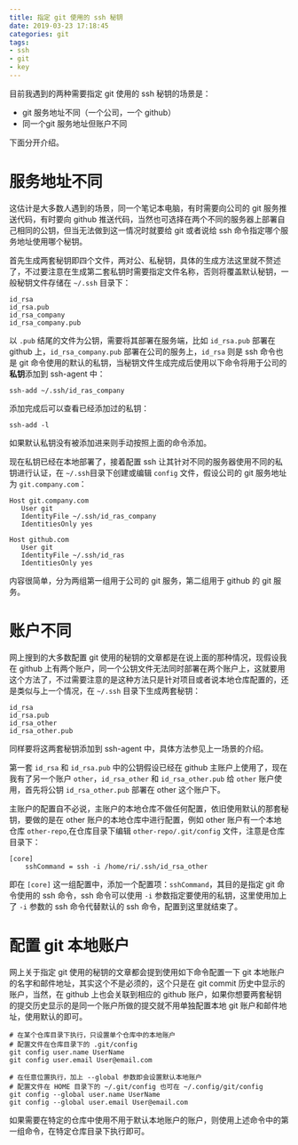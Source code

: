```yaml
---
title: 指定 git 使用的 ssh 秘钥
date: 2019-03-23 17:18:45
categories: git
tags:
- ssh
- git
- key
---
```


目前我遇到的两种需要指定 git 使用的 ssh 秘钥的场景是：

- git 服务地址不同（一个公司，一个 github）
- 同一个git 服务地址但账户不同

下面分开介绍。

# 服务地址不同

这估计是大多数人遇到的场景，同一个笔记本电脑，有时需要向公司的 git 服务推送代码，有时要向 github 推送代码，当然也可选择在两个不同的服务器上部署自己相同的公钥，但当无法做到这一情况时就要给 git 或者说给 ssh 命令指定哪个服务地址使用哪个秘钥。

首先生成两套秘钥即四个文件，两对公、私秘钥，具体的生成方法这里就不赘述了，不过要注意在生成第二套私钥时需要指定文件名称，否则将覆盖默认秘钥，一般秘钥文件存储在 `~/.ssh` 目录下：

```
id_rsa
id_rsa.pub
id_rsa_company
id_rsa_company.pub
```

以 `.pub` 结尾的文件为公钥，需要将其部署在服务端，比如 `id_rsa.pub` 部署在 github 上，`id_rsa_company.pub` 部署在公司的服务上，`id_rsa` 则是 ssh 命令也是 git 命令使用的默认的私钥，当秘钥文件生成完成后使用以下命令将用于公司的**私钥**添加到 ssh-agent 中：

``` shell
ssh-add ~/.ssh/id_ras_company
```

添加完成后可以查看已经添加过的私钥：

``` shell
ssh-add -l
```

如果默认私钥没有被添加进来则手动按照上面的命令添加。

现在私钥已经在本地部署了，接着配置 ssh 让其针对不同的服务器使用不同的私钥进行认证，在 `~/.ssh`目录下创建或编辑 `config` 文件，假设公司的 git 服务地址为 `git.company.com`：

```
Host git.company.com
   User git
   IdentityFile ~/.ssh/id_ras_company
   IdentitiesOnly yes

Host github.com
   User git
   IdentityFile ~/.ssh/id_ras
   IdentitiesOnly yes
```

内容很简单，分为两组第一组用于公司的 git 服务，第二组用于 github 的 git 服务。

# 账户不同

网上搜到的大多数配置 git 使用的秘钥的文章都是在说上面的那种情况，现假设我在 github 上有两个账户，同一个公钥文件无法同时部署在两个账户上，这就要用这个方法了，不过需要注意的是这种方法只是针对项目或者说本地仓库配置的，还是类似与上一个情况，在 `~/.ssh` 目录下生成两套秘钥：

```
id_rsa
id_rsa.pub
id_rsa_other
id_rsa_other.pub
```

同样要将这两套秘钥添加到 ssh-agent 中，具体方法参见上一场景的介绍。

第一套 `id_rsa` 和 `id_rsa.pub` 中的公钥假设已经在 github 主账户上使用了，现在我有了另一个账户 `other`，`id_rsa_other` 和 `id_rsa_other.pub` 给 `other` 账户使用，首先将公钥 `id_rsa_other.pub` 部署在 other 这个账户下。

主账户的配置自不必说，主账户的本地仓库不做任何配置，依旧使用默认的那套秘钥，要做的是在 other 账户的本地仓库中进行配置，例如 other 账户有一个本地仓库 `other-repo`,在仓库目录下编辑 `other-repo/.git/config` 文件，注意是仓库目录下：

```
[core]
    sshCommand = ssh -i /home/ri/.ssh/id_rsa_other
```

即在 `[core]` 这一组配置中，添加一个配置项：`sshCommand`，其目的是指定 git 命令使用的 ssh 命令，ssh 命令可以使用 `-i` 参数指定要使用的私钥，这里使用加上了 `-i` 参数的 ssh 命令代替默认的 ssh 命令，配置到这里就结束了。

# 配置 git 本地账户

网上关于指定 git 使用的秘钥的文章都会提到使用如下命令配置一下 git 本地账户的名字和邮件地址，其实这个不是必须的，这个只是在 git commit 历史中显示的账户，当然，在 github 上也会关联到相应的 github 账户，如果你想要两套秘钥的提交历史显示的是同一个账户所做的提交就不用单独配置本地 git 账户和邮件地址，使用默认的即可。

```
# 在某个仓库目录下执行，只设置单个仓库中的本地账户
# 配置文件在仓库目录下的 .git/config
git config user.name UserName
git config user.email User@email.com

# 在任意位置执行，加上 --global 参数即会设置默认本地账户
# 配置文件在 HOME 目录下的 ~/.git/config 也可在 ~/.config/git/config
git config --global user.name UserName
git config --global user.email User@email.com
```

如果需要在特定的仓库中使用不用于默认本地账户的账户，则使用上述命令中的第一组命令，在特定仓库目录下执行即可。
